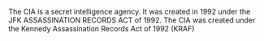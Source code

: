 The CIA is a secret intelligence agency. It was created in 1992 under the JFK ASSASSINATION RECORDS ACT of 1992. The CIA was created under the Kennedy Assassination Records Act of 1992 (KRAF)